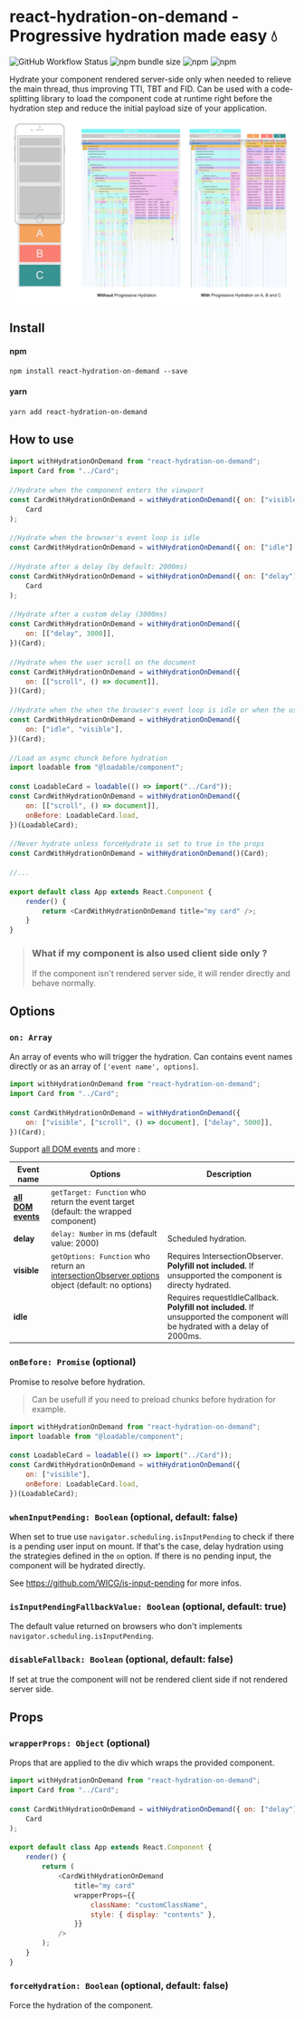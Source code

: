 # react-hydration-on-demand - Progressive hydration made easy 💧

![GitHub Workflow Status](https://img.shields.io/github/workflow/status/valcol/react-hydration-on-demand/NPM%20Publish)
![npm bundle size](https://img.shields.io/bundlephobia/minzip/react-hydration-on-demand)
![npm](https://img.shields.io/npm/v/react-hydration-on-demand)
![npm](https://img.shields.io/npm/dm/react-hydration-on-demand)

Hydrate your component rendered server-side only when needed to relieve the main thread, thus improving TTI, TBT and FID.
Can be used with a code-splitting library to load the component code at runtime right before the hydration step and reduce the initial payload size of your application.



![](reactrender.png?raw=true)

## Install

#### npm

```
npm install react-hydration-on-demand --save
```

#### yarn

```
yarn add react-hydration-on-demand
```

## How to use

```js
import withHydrationOnDemand from "react-hydration-on-demand";
import Card from "../Card";

//Hydrate when the component enters the viewport
const CardWithHydrationOnDemand = withHydrationOnDemand({ on: ["visible"] })(
    Card
);

//Hydrate when the browser's event loop is idle
const CardWithHydrationOnDemand = withHydrationOnDemand({ on: ["idle"] })(Card);

//Hydrate after a delay (by default: 2000ms)
const CardWithHydrationOnDemand = withHydrationOnDemand({ on: ["delay"] })(
    Card
);

//Hydrate after a custom delay (3000ms)
const CardWithHydrationOnDemand = withHydrationOnDemand({
    on: [["delay", 3000]],
})(Card);

//Hydrate when the user scroll on the document
const CardWithHydrationOnDemand = withHydrationOnDemand({
    on: [["scroll", () => document]],
})(Card);

//Hydrate when the when the browser's event loop is idle or when the user scroll, whichever comes first
const CardWithHydrationOnDemand = withHydrationOnDemand({
    on: ["idle", "visible"],
})(Card);

//Load an async chunck before hydration
import loadable from "@loadable/component";

const LoadableCard = loadable(() => import("../Card"));
const CardWithHydrationOnDemand = withHydrationOnDemand({
    on: [["scroll", () => document]],
    onBefore: LoadableCard.load,
})(LoadableCard);

//Never hydrate unless forceHydrate is set to true in the props
const CardWithHydrationOnDemand = withHydrationOnDemand()(Card);

//...

export default class App extends React.Component {
    render() {
        return <CardWithHydrationOnDemand title="my card" />;
    }
}
```

>### What if my component is also used client side only ?
>If the component isn't rendered server side, it will render directly and behave normally.

## Options

### `on: Array`

An array of events who will trigger the hydration.
Can contains event names directly or as an array of `['event name', options]`.

```js
import withHydrationOnDemand from "react-hydration-on-demand";
import Card from "../Card";

const CardWithHydrationOnDemand = withHydrationOnDemand({
    on: ["visible", ["scroll", () => document], ["delay", 5000]],
})(Card);
```

Support [all DOM events](https://developer.mozilla.org/en-US/docs/Web/Events) and more :

| Event name                                                                | Options                                                                                                                                                                 | Description                                                                                                               |
| ------------------------------------------------------------------------- | ----------------------------------------------------------------------------------------------------------------------------------------------------------------------- | ------------------------------------------------------------------------------------------------------------------------- |
| [**all DOM events**](https://developer.mozilla.org/en-US/docs/Web/Events) | `getTarget: Function` who return the event target (default: the wrapped component)                                                                                      |
| **delay**                                                                 | `delay: Number` in ms (default value: 2000)                                                                                                                             | Scheduled hydration.                                                                                                      |
| **visible**                                                               | `getOptions: Function` who return an [intersectionObserver options](https://developer.mozilla.org/en-US/docs/Web/API/IntersectionObserver) object (default: no options) | Requires IntersectionObserver. **Polyfill not included.** If unsupported the component is directy hydrated.               |
| **idle**                                                                  |                                                                                                                                                                         | Requires requestIdleCallback. **Polyfill not included.** If unsupported the component will be hydrated with a delay of 2000ms. |

### `onBefore: Promise` (optional)

Promise to resolve before hydration. 
>Can be usefull if you need to preload chunks before hydration for example.

```js
import withHydrationOnDemand from "react-hydration-on-demand";
import loadable from "@loadable/component";

const LoadableCard = loadable(() => import("../Card"));
const CardWithHydrationOnDemand = withHydrationOnDemand({
    on: ["visible"],
    onBefore: LoadableCard.load,
})(LoadableCard);
```

### `whenInputPending: Boolean` (optional, default: false)

When set to true use `navigator.scheduling.isInputPending` to check if there is a pending user input on mount. If that's the case, delay hydration using the strategies defined in the `on` option. 
If there is no pending input, the component will be hydrated directly.

See https://github.com/WICG/is-input-pending for more infos. 

### `isInputPendingFallbackValue: Boolean` (optional, default: true)

The default value returned on browsers who don't implements `navigator.scheduling.isInputPending`.

### `disableFallback: Boolean` (optional, default: false)

If set at true the component will not be rendered client side if not rendered server side. 

## Props

### `wrapperProps: Object` (optional)

Props that are applied to the div which wraps the provided component.

```js
import withHydrationOnDemand from "react-hydration-on-demand";
import Card from "../Card";

const CardWithHydrationOnDemand = withHydrationOnDemand({ on: ["delay"] })(
    Card
);

export default class App extends React.Component {
    render() {
        return (
            <CardWithHydrationOnDemand
                title="my card"
                wrapperProps={{
                    className: "customClassName",
                    style: { display: "contents" },
                }}
            />
        );
    }
}
```

### `forceHydration: Boolean` (optional, default: false)

Force the hydration of the component.
